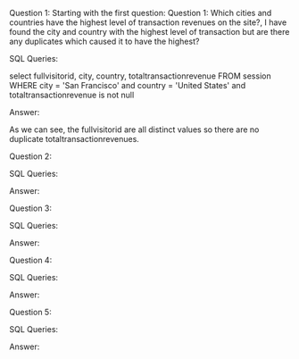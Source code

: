 Question 1: Starting with the first question: Question 1: Which cities and countries have the highest level of transaction revenues on the site?, I have found the city and country with the highest level of transaction but are there any duplicates which caused it to have the highest?

SQL Queries:

select fullvisitorid, city, country, totaltransactionrevenue
FROM session
WHERE city = 'San Francisco' and country = 'United States' and totaltransactionrevenue is not null

Answer: 

As we can see, the fullvisitorid are all distinct values so there are no duplicate totaltransactionrevenues.


Question 2: 

SQL Queries:

Answer:



Question 3: 

SQL Queries:

Answer:



Question 4: 

SQL Queries:

Answer:



Question 5: 

SQL Queries:

Answer:
